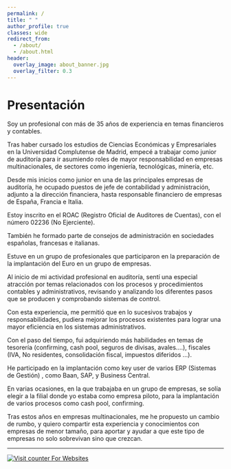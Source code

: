 ```yaml
---
permalink: /
title: " "
author_profile: true
classes: wide
redirect_from: 
  - /about/
  - /about.html
header:
  overlay_image: about_banner.jpg
  overlay_filter: 0.3
---
```

# Presentación

Soy un profesional con más de 35 años de experiencia en temas financieros y contables.

Tras haber cursado los estudios de Ciencias Económicas y Empresariales en la Universidad Complutense de Madrid, empecé a trabajar como junior de auditoría para ir asumiendo roles de mayor responsabilidad en empresas multinacionales, de sectores como ingeniería, tecnológicas, minería, etc.

Desde mis inicios como junior en una de las principales empresas de auditoría, he ocupado puestos de jefe de contabilidad y administración, adjunto a la dirección financiera, hasta responsable financiero de empresas de España, Francia e Italia.

Estoy inscrito en el ROAC (Registro Oficial de Auditores de Cuentas), con el número 02236 (No Ejerciente).

También he formado parte de consejos de administración en sociedades españolas, francesas e italianas.

Estuve en un grupo de profesionales que participaron en la preparación de la implantación del Euro en un grupo de empresas.

Al inicio de mi actividad profesional en auditoría, sentí una especial atracción por temas relacionados con los procesos y procedimientos contables y administrativos, revisando y analizando los diferentes pasos que se producen y comprobando sistemas de control.

Con esta experiencia, me permitió que en lo sucesivos trabajos y responsabilidades, pudiera mejorar los procesos existentes para lograr una
mayor eficiencia en los sistemas administrativos.

Con el paso del tiempo, fui adquiriendo más habilidades en temas de tesorería (confirming, cash pool, seguros de divisas, avales….), fiscales (IVA, No residentes, consolidación fiscal, impuestos diferidos ...).

He participado en la implantación como key user de varios ERP (Sistemas de Gestión) , como Baan, SAP, y Business Central.

En varias ocasiones, en la que trabajaba en un grupo de empresas, se solía elegir a la filial donde yo estaba como empresa piloto, para la implantación de varios procesos como cash pool, confirming.

Tras estos años en empresas multinacionales, me he propuesto un cambio de rumbo, y quiero compartir esta experiencia y conocimientos con empresas de menor tamaño, para aportar y ayudar a que este tipo de empresas no solo sobrevivan sino que crezcan.

***
<!-- hitwebcounter Code START -->
<div class="contador-visitas">
    <a href="https://www.hitwebcounter.com" target="_blank">
        <img src="https://hitwebcounter.com/counter/counter.php?page=17358163&style=0008&nbdigits=4&type=page&initCount=0" 
             title="Número de Visitas" 
             alt="Visit counter For Websites" 
             border="0" />
    </a>
</div>


